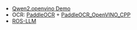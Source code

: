 - [Qwen2.openvino Demo](https://github.com/OpenVINO-dev-contest/Qwen2.openvino/blob/main/README_zh.md)
- OCR: [PaddleOCR](https://github.com/OpenVINO-dev-contest/PaddleOCR) + [PaddleOCR_OpenVINO_CPP](https://github.com/OpenVINO-dev-contest/PaddleOCR_OpenVINO_CPP)
- [ROS-LLM](https://github.com/Auromix/ROS-LLM/tree/ros2-humble)
